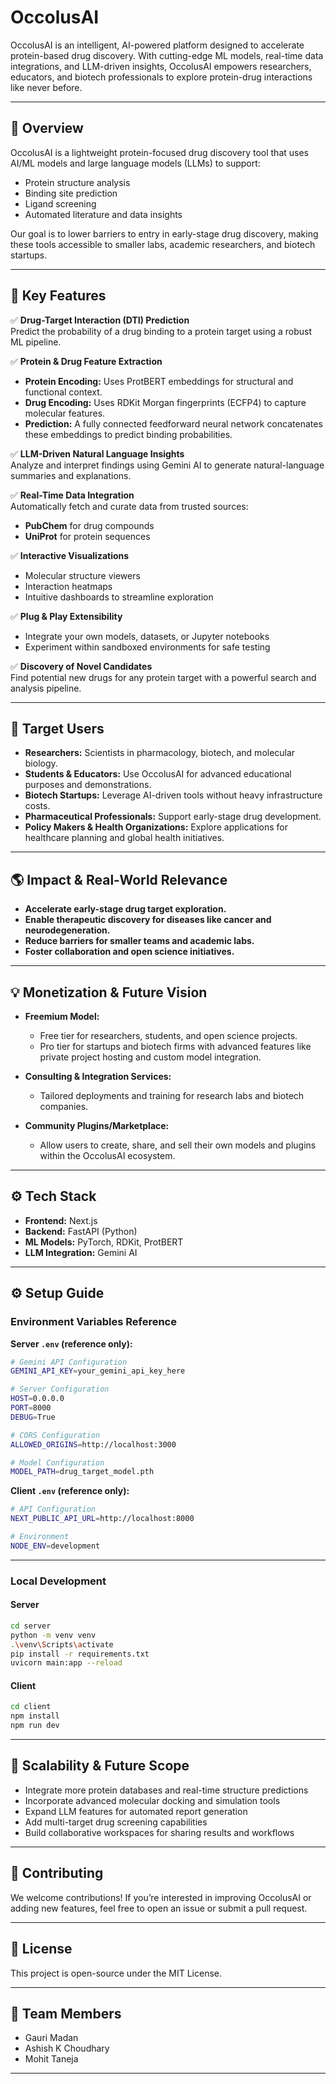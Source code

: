 # OccolusAI

OccolusAI is an intelligent, AI-powered platform designed to accelerate protein-based drug discovery. With cutting-edge ML models, real-time data integrations, and LLM-driven insights, OccolusAI empowers researchers, educators, and biotech professionals to explore protein-drug interactions like never before.


---

## 🚀 Overview

OccolusAI is a lightweight protein-focused drug discovery tool that uses AI/ML models and large language models (LLMs) to support:

- Protein structure analysis  
- Binding site prediction  
- Ligand screening  
- Automated literature and data insights  

Our goal is to lower barriers to entry in early-stage drug discovery, making these tools accessible to smaller labs, academic researchers, and biotech startups.

---

## 🔬 Key Features

✅ **Drug-Target Interaction (DTI) Prediction**  
Predict the probability of a drug binding to a protein target using a robust ML pipeline.

✅ **Protein & Drug Feature Extraction**  
- **Protein Encoding:** Uses ProtBERT embeddings for structural and functional context.  
- **Drug Encoding:** Uses RDKit Morgan fingerprints (ECFP4) to capture molecular features.  
- **Prediction:** A fully connected feedforward neural network concatenates these embeddings to predict binding probabilities.

✅ **LLM-Driven Natural Language Insights**  
Analyze and interpret findings using Gemini AI to generate natural-language summaries and explanations.

✅ **Real-Time Data Integration**  
Automatically fetch and curate data from trusted sources:
- **PubChem** for drug compounds  
- **UniProt** for protein sequences

✅ **Interactive Visualizations**  
- Molecular structure viewers  
- Interaction heatmaps  
- Intuitive dashboards to streamline exploration

✅ **Plug & Play Extensibility**  
- Integrate your own models, datasets, or Jupyter notebooks  
- Experiment within sandboxed environments for safe testing

✅ **Discovery of Novel Candidates**  
Find potential new drugs for any protein target with a powerful search and analysis pipeline.

---

## 👥 Target Users

- **Researchers:** Scientists in pharmacology, biotech, and molecular biology.  
- **Students & Educators:** Use OccolusAI for advanced educational purposes and demonstrations.  
- **Biotech Startups:** Leverage AI-driven tools without heavy infrastructure costs.  
- **Pharmaceutical Professionals:** Support early-stage drug development.  
- **Policy Makers & Health Organizations:** Explore applications for healthcare planning and global health initiatives.

---

## 🌎 Impact & Real-World Relevance

- **Accelerate early-stage drug target exploration.**  
- **Enable therapeutic discovery for diseases like cancer and neurodegeneration.**  
- **Reduce barriers for smaller teams and academic labs.**  
- **Foster collaboration and open science initiatives.**

---

## 💡 Monetization & Future Vision

- **Freemium Model:**  
  - Free tier for researchers, students, and open science projects.  
  - Pro tier for startups and biotech firms with advanced features like private project hosting and custom model integration.

- **Consulting & Integration Services:**  
  - Tailored deployments and training for research labs and biotech companies.

- **Community Plugins/Marketplace:**  
  - Allow users to create, share, and sell their own models and plugins within the OccolusAI ecosystem.

---

## ⚙️ Tech Stack

- **Frontend:** Next.js  
- **Backend:** FastAPI (Python)  
- **ML Models:** PyTorch, RDKit, ProtBERT  
- **LLM Integration:** Gemini AI  

---

## ⚙️ Setup Guide

### Environment Variables Reference

**Server `.env` (reference only):**
```bash
# Gemini API Configuration
GEMINI_API_KEY=your_gemini_api_key_here

# Server Configuration
HOST=0.0.0.0
PORT=8000
DEBUG=True

# CORS Configuration
ALLOWED_ORIGINS=http://localhost:3000

# Model Configuration
MODEL_PATH=drug_target_model.pth
```

**Client `.env` (reference only):**
```bash
# API Configuration
NEXT_PUBLIC_API_URL=http://localhost:8000

# Environment
NODE_ENV=development
```

---

### Local Development

#### Server
```bash
cd server  
python -m venv venv  
.\venv\Scripts\activate  
pip install -r requirements.txt  
uvicorn main:app --reload  
```

#### Client
```bash
cd client
npm install
npm run dev
```

---

## 🔭 Scalability & Future Scope

- Integrate more protein databases and real-time structure predictions  
- Incorporate advanced molecular docking and simulation tools  
- Expand LLM features for automated report generation  
- Add multi-target drug screening capabilities  
- Build collaborative workspaces for sharing results and workflows  

---

## 🤝 Contributing

We welcome contributions! If you’re interested in improving OccolusAI or adding new features, feel free to open an issue or submit a pull request.

---

## 📜 License

This project is open-source under the MIT License.

---

## 👥 Team Members
- Gauri Madan
- Ashish K Choudhary
- Mohit Taneja 

---
